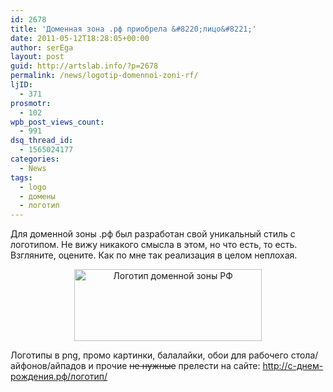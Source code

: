 ```yaml
---
id: 2678
title: 'Доменная зона .рф приобрела &#8220;лицо&#8221;'
date: 2011-05-12T18:28:05+00:00
author: serEga
layout: post
guid: http://artslab.info/?p=2678
permalink: /news/logotip-domennoi-zoni-rf/
ljID:
  - 371
prosmotr:
  - 102
wpb_post_views_count:
  - 991
dsq_thread_id:
  - 1565024177
categories:
  - News
tags:
  - logo
  - домены
  - логотип
---
```

Для доменной зоны .рф был разработан свой уникальный стиль с логотипом. Не вижу никакого смысла в этом, но что есть, то есть. Взгляните, оцените. Как по мне так реализация в целом неплохая.



<center>
  <a href="http://googledrive.com/host/0B9lHVSSSdxdxd0hjdUdmRzY3Tjg/domeni_rf_logo1.png"><img src="http://googledrive.com/host/0B9lHVSSSdxdxd0hjdUdmRzY3Tjg/domeni_rf_logo1-300x115.png" alt="Логотип доменной зоны РФ" title="domeni_rf_logo" width="300" height="115" class="alignnone size-medium wp-image-2684" /></a>
</center>



Логотипы в png, промо картинки, балалайки, обои для рабочего стола/айфонов/айпадов и прочие <del datetime="2011-05-12T15:15:05+00:00">не нужные</del> прелести на сайте: <http://с-днем-рождения.рф/логотип/>